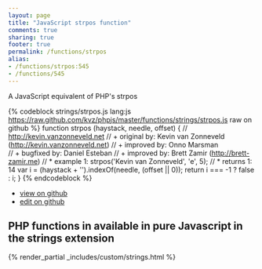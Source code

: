 ```yaml
---
layout: page
title: "JavaScript strpos function"
comments: true
sharing: true
footer: true
permalink: /functions/strpos
alias:
- /functions/strpos:545
- /functions/545
---
```

<!-- Generated by Rakefile:build -->
A JavaScript equivalent of PHP's strpos

{% codeblock strings/strpos.js lang:js https://raw.github.com/kvz/phpjs/master/functions/strings/strpos.js raw on github %}
function strpos (haystack, needle, offset) {
    // http://kevin.vanzonneveld.net
    // +   original by: Kevin van Zonneveld (http://kevin.vanzonneveld.net)
    // +   improved by: Onno Marsman    
    // +   bugfixed by: Daniel Esteban
    // +   improved by: Brett Zamir (http://brett-zamir.me)
    // *     example 1: strpos('Kevin van Zonneveld', 'e', 5);
    // *     returns 1: 14
    var i = (haystack + '').indexOf(needle, (offset || 0));
    return i === -1 ? false : i;
}
{% endcodeblock %}

 - [view on github](https://github.com/kvz/phpjs/blob/master/functions/strings/strpos.js)
 - [edit on github](https://github.com/kvz/phpjs/edit/master/functions/strings/strpos.js)

## PHP functions in available in pure Javascript in the strings extension
{% render_partial _includes/custom/strings.html %}
